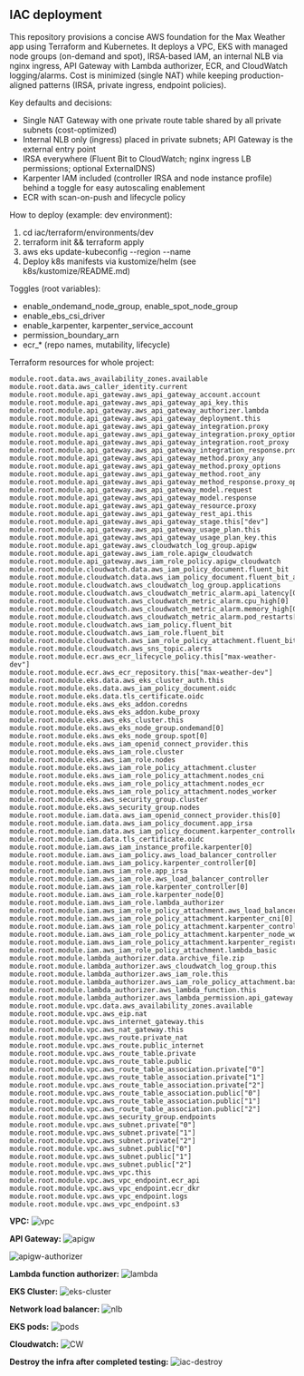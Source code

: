 ## IAC deployment

This repository provisions a concise AWS foundation for the Max Weather app using Terraform and Kubernetes. It deploys a VPC, EKS with managed node groups (on-demand and spot), IRSA-based IAM, an internal NLB via nginx ingress, API Gateway with Lambda authorizer, ECR, and CloudWatch logging/alarms. Cost is minimized (single NAT) while keeping production-aligned patterns (IRSA, private ingress, endpoint policies).

Key defaults and decisions:
- Single NAT Gateway with one private route table shared by all private subnets (cost-optimized)
- Internal NLB only (ingress) placed in private subnets; API Gateway is the external entry point
- IRSA everywhere (Fluent Bit to CloudWatch; nginx ingress LB permissions; optional ExternalDNS)
- Karpenter IAM included (controller IRSA and node instance profile) behind a toggle for easy autoscaling enablement
- ECR with scan-on-push and lifecycle policy

How to deploy (example: dev environment):
1. cd iac/terraform/environments/dev
2. terraform init && terraform apply
3. aws eks update-kubeconfig --region <region> --name <cluster-name>
4. Deploy k8s manifests via kustomize/helm (see k8s/kustomize/README.md)

Toggles (root variables):
- enable_ondemand_node_group, enable_spot_node_group
- enable_ebs_csi_driver
- enable_karpenter, karpenter_service_account
- permission_boundary_arn
- ecr_* (repo names, mutability, lifecycle)

Terraform resources for whole project:
```
module.root.data.aws_availability_zones.available
module.root.data.aws_caller_identity.current
module.root.module.api_gateway.aws_api_gateway_account.account
module.root.module.api_gateway.aws_api_gateway_api_key.this
module.root.module.api_gateway.aws_api_gateway_authorizer.lambda
module.root.module.api_gateway.aws_api_gateway_deployment.this
module.root.module.api_gateway.aws_api_gateway_integration.proxy
module.root.module.api_gateway.aws_api_gateway_integration.proxy_options
module.root.module.api_gateway.aws_api_gateway_integration.root_proxy
module.root.module.api_gateway.aws_api_gateway_integration_response.proxy_options
module.root.module.api_gateway.aws_api_gateway_method.proxy_any
module.root.module.api_gateway.aws_api_gateway_method.proxy_options
module.root.module.api_gateway.aws_api_gateway_method.root_any
module.root.module.api_gateway.aws_api_gateway_method_response.proxy_options
module.root.module.api_gateway.aws_api_gateway_model.request
module.root.module.api_gateway.aws_api_gateway_model.response
module.root.module.api_gateway.aws_api_gateway_resource.proxy
module.root.module.api_gateway.aws_api_gateway_rest_api.this
module.root.module.api_gateway.aws_api_gateway_stage.this["dev"]
module.root.module.api_gateway.aws_api_gateway_usage_plan.this
module.root.module.api_gateway.aws_api_gateway_usage_plan_key.this
module.root.module.api_gateway.aws_cloudwatch_log_group.apigw
module.root.module.api_gateway.aws_iam_role.apigw_cloudwatch
module.root.module.api_gateway.aws_iam_role_policy.apigw_cloudwatch
module.root.module.cloudwatch.data.aws_iam_policy_document.fluent_bit
module.root.module.cloudwatch.data.aws_iam_policy_document.fluent_bit_assume
module.root.module.cloudwatch.aws_cloudwatch_log_group.applications
module.root.module.cloudwatch.aws_cloudwatch_metric_alarm.api_latency[0]
module.root.module.cloudwatch.aws_cloudwatch_metric_alarm.cpu_high[0]
module.root.module.cloudwatch.aws_cloudwatch_metric_alarm.memory_high[0]
module.root.module.cloudwatch.aws_cloudwatch_metric_alarm.pod_restarts[0]
module.root.module.cloudwatch.aws_iam_policy.fluent_bit
module.root.module.cloudwatch.aws_iam_role.fluent_bit
module.root.module.cloudwatch.aws_iam_role_policy_attachment.fluent_bit
module.root.module.cloudwatch.aws_sns_topic.alerts
module.root.module.ecr.aws_ecr_lifecycle_policy.this["max-weather-dev"]
module.root.module.ecr.aws_ecr_repository.this["max-weather-dev"]
module.root.module.eks.data.aws_eks_cluster_auth.this
module.root.module.eks.data.aws_iam_policy_document.oidc
module.root.module.eks.data.tls_certificate.oidc
module.root.module.eks.aws_eks_addon.coredns
module.root.module.eks.aws_eks_addon.kube_proxy
module.root.module.eks.aws_eks_cluster.this
module.root.module.eks.aws_eks_node_group.ondemand[0]
module.root.module.eks.aws_eks_node_group.spot[0]
module.root.module.eks.aws_iam_openid_connect_provider.this
module.root.module.eks.aws_iam_role.cluster
module.root.module.eks.aws_iam_role.nodes
module.root.module.eks.aws_iam_role_policy_attachment.cluster
module.root.module.eks.aws_iam_role_policy_attachment.nodes_cni
module.root.module.eks.aws_iam_role_policy_attachment.nodes_ecr
module.root.module.eks.aws_iam_role_policy_attachment.nodes_worker
module.root.module.eks.aws_security_group.cluster
module.root.module.eks.aws_security_group.nodes
module.root.module.iam.data.aws_iam_openid_connect_provider.this[0]
module.root.module.iam.data.aws_iam_policy_document.app_irsa
module.root.module.iam.data.aws_iam_policy_document.karpenter_controller
module.root.module.iam.data.tls_certificate.oidc
module.root.module.iam.aws_iam_instance_profile.karpenter[0]
module.root.module.iam.aws_iam_policy.aws_load_balancer_controller
module.root.module.iam.aws_iam_policy.karpenter_controller[0]
module.root.module.iam.aws_iam_role.app_irsa
module.root.module.iam.aws_iam_role.aws_load_balancer_controller
module.root.module.iam.aws_iam_role.karpenter_controller[0]
module.root.module.iam.aws_iam_role.karpenter_node[0]
module.root.module.iam.aws_iam_role.lambda_authorizer
module.root.module.iam.aws_iam_role_policy_attachment.aws_load_balancer_controller
module.root.module.iam.aws_iam_role_policy_attachment.karpenter_cni[0]
module.root.module.iam.aws_iam_role_policy_attachment.karpenter_controller[0]
module.root.module.iam.aws_iam_role_policy_attachment.karpenter_node_worker[0]
module.root.module.iam.aws_iam_role_policy_attachment.karpenter_registry[0]
module.root.module.iam.aws_iam_role_policy_attachment.lambda_basic
module.root.module.lambda_authorizer.data.archive_file.zip
module.root.module.lambda_authorizer.aws_cloudwatch_log_group.this
module.root.module.lambda_authorizer.aws_iam_role.this
module.root.module.lambda_authorizer.aws_iam_role_policy_attachment.basic
module.root.module.lambda_authorizer.aws_lambda_function.this
module.root.module.lambda_authorizer.aws_lambda_permission.api_gateway
module.root.module.vpc.data.aws_availability_zones.available
module.root.module.vpc.aws_eip.nat
module.root.module.vpc.aws_internet_gateway.this
module.root.module.vpc.aws_nat_gateway.this
module.root.module.vpc.aws_route.private_nat
module.root.module.vpc.aws_route.public_internet
module.root.module.vpc.aws_route_table.private
module.root.module.vpc.aws_route_table.public
module.root.module.vpc.aws_route_table_association.private["0"]
module.root.module.vpc.aws_route_table_association.private["1"]
module.root.module.vpc.aws_route_table_association.private["2"]
module.root.module.vpc.aws_route_table_association.public["0"]
module.root.module.vpc.aws_route_table_association.public["1"]
module.root.module.vpc.aws_route_table_association.public["2"]
module.root.module.vpc.aws_security_group.endpoints
module.root.module.vpc.aws_subnet.private["0"]
module.root.module.vpc.aws_subnet.private["1"]
module.root.module.vpc.aws_subnet.private["2"]
module.root.module.vpc.aws_subnet.public["0"]
module.root.module.vpc.aws_subnet.public["1"]
module.root.module.vpc.aws_subnet.public["2"]
module.root.module.vpc.aws_vpc.this
module.root.module.vpc.aws_vpc_endpoint.ecr_api
module.root.module.vpc.aws_vpc_endpoint.ecr_dkr
module.root.module.vpc.aws_vpc_endpoint.logs
module.root.module.vpc.aws_vpc_endpoint.s3
```

**VPC:**
![vpc](./docs/images/vpc.png)

**API Gateway:**
![apigw](./docs/images/apigateway.png)


![apigw-authorizer](./docs/images/apigw-authorizer.png)

**Lambda function authorizer:**
![lambda](./docs/images/lambda.png)

**EKS Cluster:**
![eks-cluster](./docs/images/eks-cluster.png)

**Network load balancer:**
![nlb](./docs/images/nlb.png)

**EKS pods:**
![pods](./docs/images/image6.png)

**Cloudwatch:**
![CW](./docs/images/cloudwatch.png)


**Destroy the infra after completed testing:**
![iac-destroy](./docs/images/iac_destroy.png)